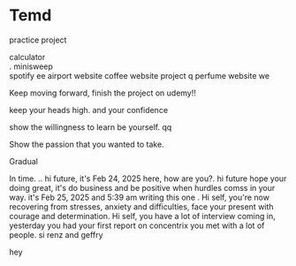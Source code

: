 # Temd
practice project

calculator <br> .
minisweep <br>
spotify ee
airport website
coffee website project q
perfume website we

Keep moving forward, finish the project on udemy!!

keep your heads high.
and your confidence

show the willingness to learn
be yourself.
qq

Show the passion that you wanted to take.

Gradual

In time.
.. hi future, it's Feb 24, 2025 here, how are you?. 
hi future hope your doing great, it's do business and be positive when hurdles comss in your way. it's Feb 25, 2025 and 5:39 am writing this one
.
Hi self, you're now recovering from stresses, anxiety and difficulties, face your present with courage and determination.
Hi self, you have a lot of interview coming in, yesterday you had your first report on concentrix you met with a lot of people. si renz and geffry

hey
